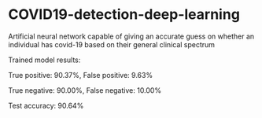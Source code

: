 # COVID19-detection-deep-learning
Artificial neural network capable of giving an accurate guess on whether an individual has covid-19 based on their general clinical spectrum

Trained model results:

True positive: 90.37%, False positive: 9.63%

True negative: 90.00%, False negative: 10.00%

Test accuracy: 90.64%

